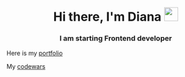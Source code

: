 <h1 align="center">Hi there, I'm Diana <img src="https://github.com/blackcater/blackcater/raw/main/images/Hi.gif" height="32"/></h1>
<h3 align="center">I am starting Frontend developer</h3> 
<p>Here is my <a href="https://progdidi.github.io/" target="_blank">portfolio</a> </p>
<p>My <a href="https://www.codewars.com/users/progdidi" target="_blank">codewars</a> </p> 


<!--
**progdidi/progdidi** is a ✨ _special_ ✨ repository because its `README.md` (this file) appears on your GitHub profile.

Here are some ideas to get you started:

- 🔭 I’m currently working on ...
- 🌱 I’m currently learning ...
- 👯 I’m looking to collaborate on ...
- 🤔 I’m looking for help with ...
- 💬 Ask me about ...
- 📫 How to reach me: ...
- 😄 Pronouns: ...
- ⚡ Fun fact: ...
-->
